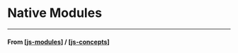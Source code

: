 # Native Modules

---

#### **From** [[js-modules]] / [[js-concepts]]

[//begin]: # "Autogenerated link references for markdown compatibility"
[js-modules]: js-modules "JS Modules"
[js-concepts]: ../js-concepts "JS Concepts"
[//end]: # "Autogenerated link references"